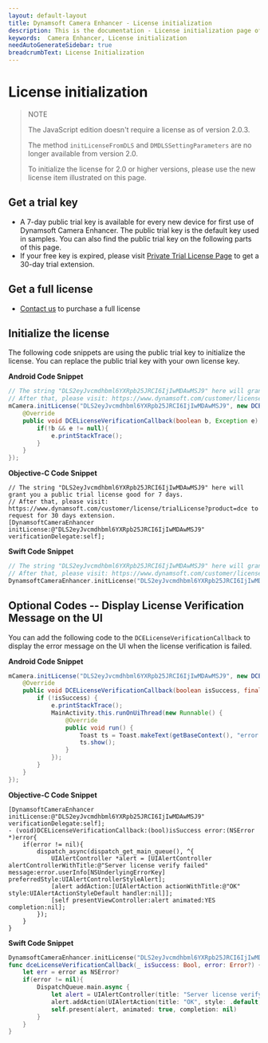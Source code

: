 ```yaml
---
layout: default-layout
title: Dynamsoft Camera Enhancer - License initialization
description: This is the documentation - License initialization page of Dynamsoft Camera Enhancer.
keywords:  Camera Enhancer, License initialization
needAutoGenerateSidebar: true
breadcrumbText: License Initialization
---
```


# License initialization

> NOTE
>
> The JavaScript edition doesn't require a license as of version 2.0.3.
>
> The method `initLicenseFromDLS` and `DMDLSSettingParameters` are no longer available from version 2.0.
>
> To initialize the license for 2.0 or higher versions, please use the new license item illustrated on this page.

## Get a trial key

- A 7-day public trial key is available for every new device for first use of Dynamsoft Camera Enhancer. The public trial key is the default key used in samples. You can also find the public trial key on the following parts of this page.
- If your free key is expired, please visit <a href="https://www.dynamsoft.com/customer/license/trialLicense?product=dce" target="_blank">Private Trial License Page</a> to get a 30-day trial extension.

## Get a full license

- [Contact us](https://www.dynamsoft.com/company/contact/)  to purchase a full license

## Initialize the license

The following code snippets are using the public trial key to initialize the license. You can replace the public trial key with your own license key.

**Android Code Snippet**

```java
// The string "DLS2eyJvcmdhbml6YXRpb25JRCI6IjIwMDAwMSJ9" here will grant you a public trial license good for 7 days.
// After that, please visit: https://www.dynamsoft.com/customer/license/trialLicense?product=dce to request for 30 days extension.
mCamera.initLicense("DLS2eyJvcmdhbml6YXRpb25JRCI6IjIwMDAwMSJ9", new DCELicenseVerificationListener() {
    @Override
    public void DCELicenseVerificationCallback(boolean b, Exception e) {
        if(!b && e != null){
            e.printStackTrace();
        }
    }
});
```

**Objective-C Code Snippet**

```objc
// The string "DLS2eyJvcmdhbml6YXRpb25JRCI6IjIwMDAwMSJ9" here will grant you a public trial license good for 7 days.
// After that, please visit: https://www.dynamsoft.com/customer/license/trialLicense?product=dce to request for 30 days extension.
[DynamsoftCameraEnhancer initLicense:@"DLS2eyJvcmdhbml6YXRpb25JRCI6IjIwMDAwMSJ9" verificationDelegate:self];
```

**Swift Code Snippet**

```swift
// The string "DLS2eyJvcmdhbml6YXRpb25JRCI6IjIwMDAwMSJ9" here will grant you a public trial license good for 7 days.
// After that, please visit: https://www.dynamsoft.com/customer/license/trialLicense?product=dce to request for 30 days extension.
DynamsoftCameraEnhancer.initLicense("DLS2eyJvcmdhbml6YXRpb25JRCI6IjIwMDAwMSJ9",verificationDelegate:self)
```

## Optional Codes -- Display License Verification Message on the UI

You can add the following code to the `DCELicenseVerificationCallback` to display the error message on the UI when the license verification is failed.

**Android Code Snippet**

```java
mCamera.initLicense("DLS2eyJvcmdhbml6YXRpb25JRCI6IjIwMDAwMSJ9", new DCELicenseVerificationListener() {
    @Override
    public void DCELicenseVerificationCallback(boolean isSuccess, final Exception e) {
        if (!isSuccess) {
            e.printStackTrace();
            MainActivity.this.runOnUiThread(new Runnable() {
                @Override
                public void run() {
                    Toast ts = Toast.makeText(getBaseContext(), "error:"+((CameraEnhancerException)e).getErrorCode()+ " "+((CameraEnhancerException)e).getMessage(), Toast.LENGTH_LONG);
                    ts.show();
                }
            });
        }
    }
});
```

**Objective-C Code Snippet**

```objc
[DynamsoftCameraEnhancer initLicense:@"DLS2eyJvcmdhbml6YXRpb25JRCI6IjIwMDAwMSJ9" verificationDelegate:self];
- (void)DCELicenseVerificationCallback:(bool)isSuccess error:(NSError *)error{
    if(error != nil){
        dispatch_async(dispatch_get_main_queue(), ^{
            UIAlertController *alert = [UIAlertController alertControllerWithTitle:@"Server license verify failed" message:error.userInfo[NSUnderlyingErrorKey] preferredStyle:UIAlertControllerStyleAlert];
            [alert addAction:[UIAlertAction actionWithTitle:@"OK" style:UIAlertActionStyleDefault handler:nil]];
            [self presentViewController:alert animated:YES completion:nil];
        });
    }
}
```

**Swift Code Snippet**

```swift
DynamsoftCameraEnhancer.initLicense("DLS2eyJvcmdhbml6YXRpb25JRCI6IjIwMDAwMSJ9",verificationDelegate:self)
func dceLicenseVerificationCallback(_ isSuccess: Bool, error: Error?) {
    let err = error as NSError?
    if(error != nil){
        DispatchQueue.main.async {
            let alert = UIAlertController(title: "Server license verify failed", message: err!.userInfo[NSUnderlyingErrorKey] as? String, preferredStyle: .alert)
            alert.addAction(UIAlertAction(title: "OK", style: .default, handler: nil))
            self.present(alert, animated: true, completion: nil)
        }
    }
}
```
